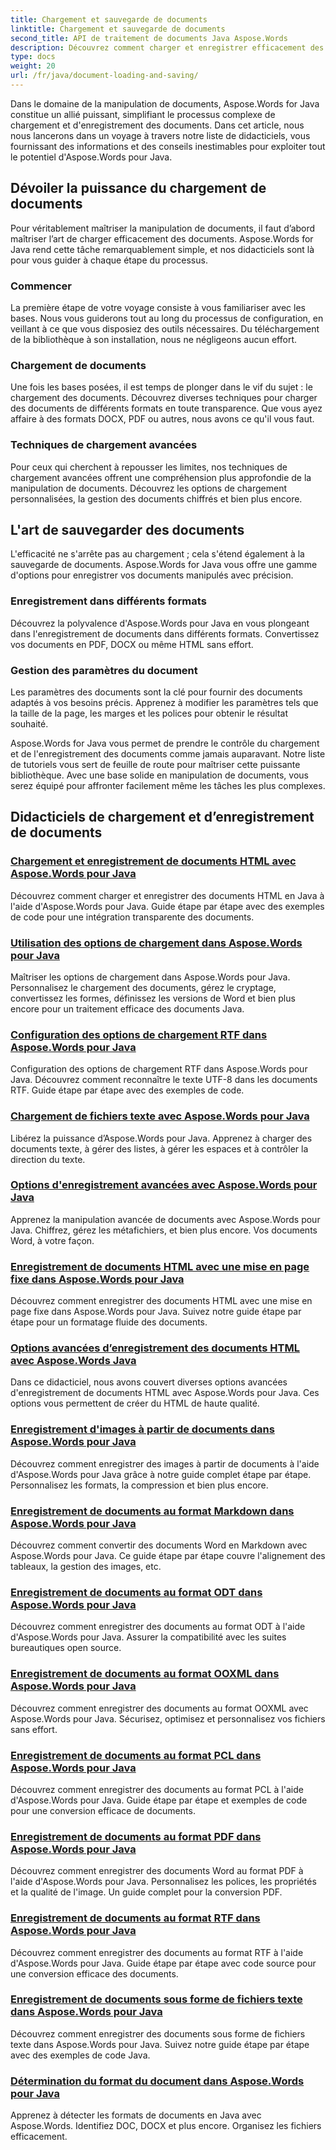 ```yaml
---
title: Chargement et sauvegarde de documents
linktitle: Chargement et sauvegarde de documents
second_title: API de traitement de documents Java Aspose.Words
description: Découvrez comment charger et enregistrer efficacement des documents à l'aide d'Aspose.Words pour Java dans notre liste complète de didacticiels. Maîtrisez facilement la manipulation des documents.
type: docs
weight: 20
url: /fr/java/document-loading-and-saving/
---
```



Dans le domaine de la manipulation de documents, Aspose.Words for Java constitue un allié puissant, simplifiant le processus complexe de chargement et d'enregistrement des documents. Dans cet article, nous nous lancerons dans un voyage à travers notre liste de didacticiels, vous fournissant des informations et des conseils inestimables pour exploiter tout le potentiel d'Aspose.Words pour Java.

## Dévoiler la puissance du chargement de documents

Pour véritablement maîtriser la manipulation de documents, il faut d’abord maîtriser l’art de charger efficacement des documents. Aspose.Words for Java rend cette tâche remarquablement simple, et nos didacticiels sont là pour vous guider à chaque étape du processus.

### Commencer

La première étape de votre voyage consiste à vous familiariser avec les bases. Nous vous guiderons tout au long du processus de configuration, en veillant à ce que vous disposiez des outils nécessaires. Du téléchargement de la bibliothèque à son installation, nous ne négligeons aucun effort.

### Chargement de documents

Une fois les bases posées, il est temps de plonger dans le vif du sujet : le chargement des documents. Découvrez diverses techniques pour charger des documents de différents formats en toute transparence. Que vous ayez affaire à des formats DOCX, PDF ou autres, nous avons ce qu'il vous faut.

### Techniques de chargement avancées

Pour ceux qui cherchent à repousser les limites, nos techniques de chargement avancées offrent une compréhension plus approfondie de la manipulation de documents. Découvrez les options de chargement personnalisées, la gestion des documents chiffrés et bien plus encore.

## L'art de sauvegarder des documents

L'efficacité ne s'arrête pas au chargement ; cela s'étend également à la sauvegarde de documents. Aspose.Words for Java vous offre une gamme d'options pour enregistrer vos documents manipulés avec précision.

### Enregistrement dans différents formats

Découvrez la polyvalence d'Aspose.Words pour Java en vous plongeant dans l'enregistrement de documents dans différents formats. Convertissez vos documents en PDF, DOCX ou même HTML sans effort.

### Gestion des paramètres du document

Les paramètres des documents sont la clé pour fournir des documents adaptés à vos besoins précis. Apprenez à modifier les paramètres tels que la taille de la page, les marges et les polices pour obtenir le résultat souhaité.

Aspose.Words for Java vous permet de prendre le contrôle du chargement et de l'enregistrement des documents comme jamais auparavant. Notre liste de tutoriels vous sert de feuille de route pour maîtriser cette puissante bibliothèque. Avec une base solide en manipulation de documents, vous serez équipé pour affronter facilement même les tâches les plus complexes.

## Didacticiels de chargement et d’enregistrement de documents
### [Chargement et enregistrement de documents HTML avec Aspose.Words pour Java](./loading-and-saving-html-documents/)
Découvrez comment charger et enregistrer des documents HTML en Java à l'aide d'Aspose.Words pour Java. Guide étape par étape avec des exemples de code pour une intégration transparente des documents.
### [Utilisation des options de chargement dans Aspose.Words pour Java](./using-load-options/)
Maîtriser les options de chargement dans Aspose.Words pour Java. Personnalisez le chargement des documents, gérez le cryptage, convertissez les formes, définissez les versions de Word et bien plus encore pour un traitement efficace des documents Java.
### [Configuration des options de chargement RTF dans Aspose.Words pour Java](./configuring-rtf-load-options/)
Configuration des options de chargement RTF dans Aspose.Words pour Java. Découvrez comment reconnaître le texte UTF-8 dans les documents RTF. Guide étape par étape avec des exemples de code.
### [Chargement de fichiers texte avec Aspose.Words pour Java](./loading-text-files/)
Libérez la puissance d’Aspose.Words pour Java. Apprenez à charger des documents texte, à gérer des listes, à gérer les espaces et à contrôler la direction du texte.
### [Options d'enregistrement avancées avec Aspose.Words pour Java](./advance-saving-options/)
Apprenez la manipulation avancée de documents avec Aspose.Words pour Java. Chiffrez, gérez les métafichiers, et bien plus encore. Vos documents Word, à votre façon.
### [Enregistrement de documents HTML avec une mise en page fixe dans Aspose.Words pour Java](./saving-html-documents-with-fixed-layout/)
Découvrez comment enregistrer des documents HTML avec une mise en page fixe dans Aspose.Words pour Java. Suivez notre guide étape par étape pour un formatage fluide des documents.
### [Options avancées d’enregistrement des documents HTML avec Aspose.Words Java](./advance-html-documents-saving-options/)
Dans ce didacticiel, nous avons couvert diverses options avancées d'enregistrement de documents HTML avec Aspose.Words pour Java. Ces options vous permettent de créer du HTML de haute qualité.
### [Enregistrement d'images à partir de documents dans Aspose.Words pour Java](./saving-images-from-documents/)
Découvrez comment enregistrer des images à partir de documents à l'aide d'Aspose.Words pour Java grâce à notre guide complet étape par étape. Personnalisez les formats, la compression et bien plus encore.
### [Enregistrement de documents au format Markdown dans Aspose.Words pour Java](./saving-documents-as-markdown/)
Découvrez comment convertir des documents Word en Markdown avec Aspose.Words pour Java. Ce guide étape par étape couvre l'alignement des tableaux, la gestion des images, etc.
### [Enregistrement de documents au format ODT dans Aspose.Words pour Java](./saving-documents-as-odt-format/)
Découvrez comment enregistrer des documents au format ODT à l'aide d'Aspose.Words pour Java. Assurer la compatibilité avec les suites bureautiques open source. 
### [Enregistrement de documents au format OOXML dans Aspose.Words pour Java](./saving-documents-as-ooxml-format/)
Découvrez comment enregistrer des documents au format OOXML avec Aspose.Words pour Java. Sécurisez, optimisez et personnalisez vos fichiers sans effort. 
### [Enregistrement de documents au format PCL dans Aspose.Words pour Java](./saving-documents-as-pcl-format/)
Découvrez comment enregistrer des documents au format PCL à l'aide d'Aspose.Words pour Java. Guide étape par étape et exemples de code pour une conversion efficace de documents.
### [Enregistrement de documents au format PDF dans Aspose.Words pour Java](./saving-documents-as-pdf/)
Découvrez comment enregistrer des documents Word au format PDF à l'aide d'Aspose.Words pour Java. Personnalisez les polices, les propriétés et la qualité de l'image. Un guide complet pour la conversion PDF.
### [Enregistrement de documents au format RTF dans Aspose.Words pour Java](./saving-documents-as-rtf-format/)
Découvrez comment enregistrer des documents au format RTF à l'aide d'Aspose.Words pour Java. Guide étape par étape avec code source pour une conversion efficace des documents.
### [Enregistrement de documents sous forme de fichiers texte dans Aspose.Words pour Java](./saving-documents-as-text-files/)
Découvrez comment enregistrer des documents sous forme de fichiers texte dans Aspose.Words pour Java. Suivez notre guide étape par étape avec des exemples de code Java.
### [Détermination du format du document dans Aspose.Words pour Java](./determining-document-format/)
Apprenez à détecter les formats de documents en Java avec Aspose.Words. Identifiez DOC, DOCX et plus encore. Organisez les fichiers efficacement.